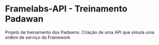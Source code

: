 # Framelabs-API - Treinamento Padawan
Projeto de treinamento dos Padawns. Criação de uma API que simula uma ordem de serviço da Framework